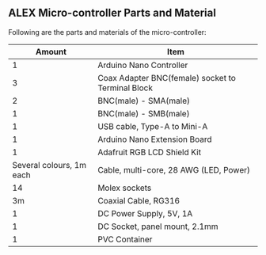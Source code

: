 ## ALEX Micro-controller Parts and Material

Following are the parts and materials of the micro-controller:

| **Amount**               | **Item**                                          |
| ------------------------ | ------------------------------------------------- |
| 1                        | Arduino Nano Controller                           |
| 3                        | Coax Adapter BNC(female) socket to Terminal Block |
| 2                        | BNC(male) - SMA(male)                             |
| 1                        | BNC(male) - SMB(male)                             |
| 1                        | USB cable, Type-A to Mini-A                       |
| 1                        | Arduino Nano Extension Board                      |
| 1                        | Adafruit RGB LCD Shield Kit                       |
| Several colours, 1m each | Cable, multi-core, 28 AWG (LED, Power)            |
| 14                       | Molex sockets                                     |
| 3m                       | Coaxial Cable, RG316                              |
| 1                        | DC Power Supply, 5V, 1A                           |
| 1                        | DC Socket, panel mount, 2.1mm                     |
| 1                        | PVC Container                                     |
